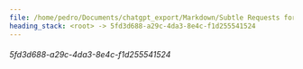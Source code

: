 ```yaml
---
file: /home/pedro/Documents/chatgpt_export/Markdown/Subtle Requests for Desires.md
heading_stack: <root> -> 5fd3d688-a29c-4da3-8e4c-f1d255541524
---
```

###### 5fd3d688-a29c-4da3-8e4c-f1d255541524
